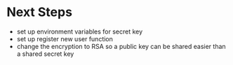 # Next Steps

- set up environment variables for secret key
- set up register new user function
- change the encryption to RSA so a public key can be shared easier than a shared secret key